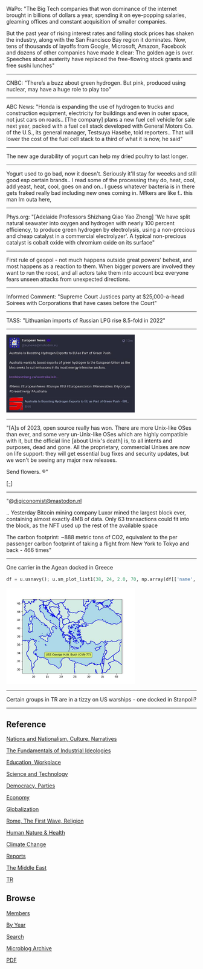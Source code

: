 
WaPo: "The Big Tech companies that won dominance of the internet
brought in billions of dollars a year, spending it on eye-popping
salaries, gleaming offices and constant acquisition of smaller
companies.

But the past year of rising interest rates and falling stock prices
has shaken the industry, along with the San Francisco Bay region it
dominates. Now, tens of thousands of layoffs from Google, Microsoft,
Amazon, Facebook and dozens of other companies have made it clear: The
golden age is over. Speeches about austerity have replaced the
free-flowing stock grants and free sushi lunches"

---

CNBC: "There’s a buzz about green hydrogen. But pink, produced using
nuclear, may have a huge role to play too"

---

ABC News: "Honda is expanding the use of hydrogen to trucks and
construction equipment, electricity for buildings and even in outer
space, not just cars on roads..  [The company] plans a new fuel cell
vehicle for sale next year, packed with a fuel cell stack developed
with General Motors Co. of the U.S., its general manager, Testsuya
Hasebe, told reporters..  That will lower the cost of the fuel cell
stack to a third of what it is now, he said"

---

The new age durability of yogurt can help my dried poultry to last
longer.

---

Yogurt used to go bad, now it doesn't. Seriously it'll stay for weeeks
and still good esp certain brands.. I read some of the processing they
do, heat, cool, add yeast, heat, cool, goes on and on.. I guess
whatever bacteria is in there gets fraked really bad including new
ones coming in. Mfkers are like f.. this man Im outa here,

---

Phys.org: "[Adelaide Professors Shizhang Qiao Yao Zheng] 'We have
split natural seawater into oxygen and hydrogen with nearly 100
percent efficiency, to produce green hydrogen by electrolysis, using a
non-precious and cheap catalyst in a commercial electrolyzer'. A
typical non-precious catalyst is cobalt oxide with chromium oxide on
its surface"

---

First rule of geopol - not much happens outside great powers' behest,
and most happens as a reaction to them. When bigger powers are
involved they want to run the roost, and all actors take them into
account bcz everyone fears unseen attacks from unexpected directions.

---

Informed Comment: "Supreme Court Justices party at $25,000-a-head
Soirees with Corporations that have cases before the Court"

---

TASS: "Lithuanian imports of Russian LPG rise 8.5-fold in 2022"

---

<img width='340' src='mbl/2023/toot_oz.jpg'/> 

---

"[A]s of 2023, open source really has won. There are more Unix-like
OSes than ever, and some very un-Unix-like OSes which are highly
compatible with it, but the official line [about Unix's death] is, to
all intents and purposes, dead and gone. All the proprietary,
commercial Unixes are now on life support: they will get essential bug
fixes and security updates, but we won't be seeing any major new
releases.

Send flowers. ®"

[[-]](https://www.theregister.com/2023/01/17/unix_is_dead/)

---

"@digiconomist@mastodon.nl

.. Yesterday Bitcoin mining company Luxor mined the largest block ever,
containing almost exactly 4MB of data. Only 63 transactions could fit
into the block, as the NFT used up the rest of the available space

The carbon footprint: ~888 metric tons of CO2, equivalent to the per
passenger carbon footprint of taking a flight from New York to Tokyo
and back - 466 times"

---

One carrier in the Agean docked in Greece

```python
df = u.usnavy(); u.sm_plot_list1(38, 24, 2.0, 70, np.array(df[['name','lat','lon']]))
```

<img width='340' src='mbl/2023/agean1.jpg'/> 

---

Certain groups in TR are in a tizzy on US warships - one docked in Stanpoli?

---

## Reference

[Nations and Nationalism, Culture, Narratives](2013/02/nations-and-nationalism.html)

[The Fundamentals of Industrial Ideologies](2011/04/fundamentals-of-industrial-ideologies.html)

[Education, Workplace](2017/09/education-workplace.html)

[Science and Technology](2018/09/science-technology.html)

[Democracy, Parties](2016/11/democracy.html)

[Economy](2018/05/economy.html)

[Globalization](2018/09/globalization.html)

[Rome, The First Wave, Religion](2017/12/rome.html)

[Human Nature & Health](2020/07/human-nature.html)

[Climate Change](2018/12/climate.html)

[Reports](2019/05/reports.html)

[The Middle East](2019/07/middleeast.html)

[TR](../tr)

## Browse

[Members](2022/08/members.html)

[By Year](years.html)

[Search](search.html)

[Microblog Archive](mbl/index.html)

[PDF](https://drive.google.com/uc?export=view&id=1FSi-1MnqXVq_PVTEXzzflwN8-7h92N_R)
